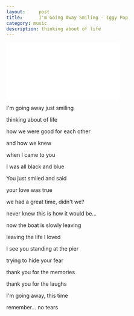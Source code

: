 ```yaml
---
layout:     post
title:      I'm Going Away Smiling - Iggy Pop
category: music
description: thinking about of life
---
```

<iframe frameborder="no" border="0" marginwidth="0" marginheight="0" src="//music.163.com/outchain/player?type=2&id=18383573&auto=1&height=66"></iframe>

I'm going away just smiling

thinking about of life

how we were good for each other

and how we knew

when I came to you

I was all black and blue

You just smiled and said

your love was true

we had a great time, didn't we?

never knew this is how it would be...

now the boat is slowly leaving

leaving the life I loved

I see you standing at the pier

trying to hide your fear

thank you for the memories

thank you for the laughs

I'm going away, this time

remember... no tears